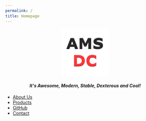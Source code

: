 ```yaml
---
permalink: /
title: Homepage
---
```


<div align="center">
 <img src="/amsdc_logo.png" height="150"/>
 <h4><i>It's Awesome, Modern, Stable, Dexterous and Cool!</i></h4>
</div>

* [About Us](/about)
* [Products](/products)
* [GitHub](https://github.com/amsdc)
* [Contact](/contact)
